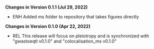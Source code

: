 **Changes in Version 0.1.1 (Jul 29, 2022)**

- ENH Added ms folder to repository that takes figures directly

**Changes in Version 0.1.0 (Apr 22, 2022)**

- REL This release will focus on pleiotropy and is synchronized with "gwastoeqtl v0.1.0" and "colocalisation_ms v0.1.0"


